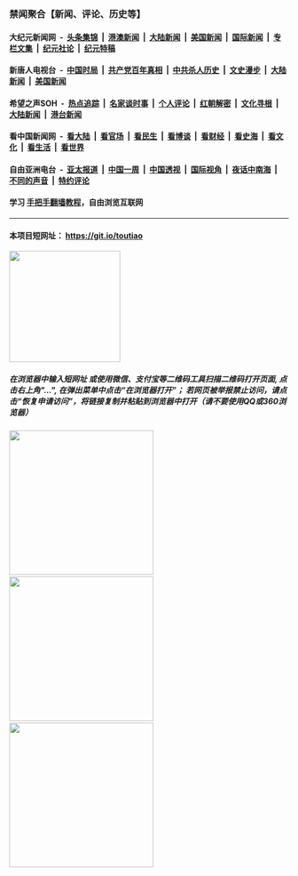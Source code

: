 ### 禁闻聚合【新闻、评论、历史等】

#### 大纪元新闻网 &nbsp;-&nbsp; [头条集锦](indexes/E头条集锦.md?t=03130932) &nbsp;|&nbsp; [港澳新闻](indexes/E港澳新闻.md?t=03130932)  &nbsp;|&nbsp; [大陆新闻](indexes/E大陆新闻.md?t=03130932) &nbsp;|&nbsp; [美国新闻](indexes/E美国新闻.md?t=03130932) &nbsp;|&nbsp; [国际新闻](indexes/E国际新闻.md?t=03130932) &nbsp;|&nbsp; [专栏文集](indexes/E专栏文集.md?t=03130932) &nbsp;|&nbsp; [纪元社论](indexes/E纪元社论.md?t=03130932) &nbsp;|&nbsp; [纪元特稿](indexes/E纪元特稿.md?t=03130932) 

#### 新唐人电视台 &nbsp;-&nbsp; [中国时局](indexes/N中国时局.md?t=03130932) &nbsp;|&nbsp; [共产党百年真相](indexes/N共产党百年真相.md?t=03130932) &nbsp;|&nbsp; [中共杀人历史](indexes/N中共杀人历史.md?t=03130932) &nbsp;|&nbsp; [文史漫步](indexes/N文史漫步.md?t=03130932) &nbsp;|&nbsp; [大陆新闻](indexes/N大陆新闻.md?t=03130932) &nbsp;|&nbsp; [美国新闻](indexes/N美国新闻.md?t=03130932)

#### 希望之声SOH &nbsp;-&nbsp; [热点追踪](indexes/H热点追踪.md?t=03130932) &nbsp;|&nbsp; [名家谈时事](indexes/H名家谈时事.md?t=03130932) &nbsp;|&nbsp; [个人评论](indexes/H个人评论.md?t=03130932)  &nbsp;|&nbsp; [红朝解密](indexes/H红朝解密.md?t=03130932) &nbsp;|&nbsp; [文化寻根](indexes/H文化寻根.md?t=03130932) &nbsp;|&nbsp; [大陆新闻](indexes/H大陆新闻.md?t=03130932) &nbsp;|&nbsp; [港台新闻](indexes/H港台新闻.md?t=03130932)

#### 看中国新闻网 &nbsp;-&nbsp; [看大陆](indexes/S看大陆.md?t=03130932) &nbsp;|&nbsp; [看官场](indexes/S看官场.md?t=03130932) &nbsp;|&nbsp; [看民生](indexes/S看民生.md?t=03130932)  &nbsp;|&nbsp; [看博谈](indexes/S看博谈.md?t=03130932) &nbsp;|&nbsp; [看财经](indexes/S看财经.md?t=03130932) &nbsp;|&nbsp; [看史海](indexes/S看史海.md?t=03130932) &nbsp;|&nbsp; [看文化](indexes/S看文化.md?t=03130932) &nbsp;|&nbsp; [看生活](indexes/S看生活.md?t=03130932) &nbsp;|&nbsp; [看世界](indexes/S看世界.md?t=03130932)

#### 自由亚洲电台 &nbsp;-&nbsp; [亚太报道](indexes/R亚太报道.md?t=03130932) &nbsp;|&nbsp; [中国一周](indexes/R中国一周.md?t=03130932) &nbsp;|&nbsp; [中国透视](indexes/R中国透视.md?t=03130932)  &nbsp;|&nbsp; [国际视角](indexes/R国际视角.md?t=03130932) &nbsp;|&nbsp; [夜话中南海](indexes/R夜话中南海.md?t=03130932) &nbsp;|&nbsp; [不同的声音](indexes/R不同的声音.md?t=03130932) &nbsp;|&nbsp; [特约评论](indexes/R特约评论.md?t=03130932)

#### 学习 [手把手翻墙教程](https://github.com/gfw-breaker/guides/wiki)，自由浏览互联网

----

#### 本项目短网址： https://git.io/toutiao
<img src="https://raw.githubusercontent.com/gfw-breaker/banned-news/master/scripts/img/qr.png" width="200px"/>  

##### 在浏览器中输入短网址 或使用微信、支付宝等二维码工具扫描二维码打开页面, 点击右上角"...", 在弹出菜单中点击“在浏览器打开”； 若网页被举报禁止访问，请点击“恢复申请访问”，将链接复制并粘贴到浏览器中打开（请不要使用QQ或360浏览器）

<img src="https://raw.githubusercontent.com/gfw-breaker/banned-news/master/scripts/img/1.png" width="260px"/> &nbsp; <img src="https://raw.githubusercontent.com/gfw-breaker/banned-news/master/scripts/img/2.png" width="260px"/> &nbsp; <img src="https://raw.githubusercontent.com/gfw-breaker/banned-news/master/scripts/img/3.png" width="260px"/>
